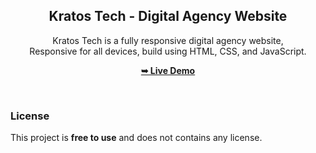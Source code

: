 <div align="center">

  <h2 align="center">Kratos Tech - Digital Agency Website</h2>

  Kratos Tech is a fully responsive digital agency website, <br />Responsive for all devices, build using HTML, CSS, and JavaScript.

  <a href="https://isanjaymaurya.github.io/kratos-tech/"><strong>➥ Live Demo</strong></a>

</div>

<br />


### License

This project is **free to use** and does not contains any license.
